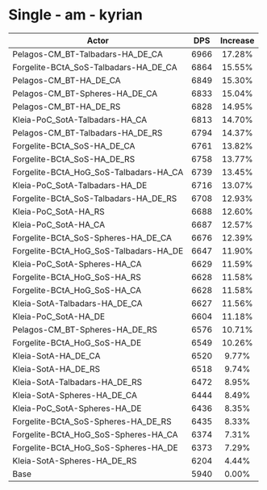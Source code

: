 # Single - am - kyrian
| Actor | DPS | Increase |
|---|:---:|:---:|
|Pelagos-CM_BT-Talbadars-HA_DE_CA|6966|17.28%|
|Forgelite-BCtA_SoS-Talbadars-HA_DE_CA|6864|15.55%|
|Pelagos-CM_BT-HA_DE_CA|6849|15.30%|
|Pelagos-CM_BT-Spheres-HA_DE_CA|6833|15.04%|
|Pelagos-CM_BT-HA_DE_RS|6828|14.95%|
|Kleia-PoC_SotA-Talbadars-HA_CA|6813|14.70%|
|Pelagos-CM_BT-Talbadars-HA_DE_RS|6794|14.37%|
|Forgelite-BCtA_SoS-HA_DE_CA|6761|13.82%|
|Forgelite-BCtA_SoS-HA_DE_RS|6758|13.77%|
|Forgelite-BCtA_HoG_SoS-Talbadars-HA_CA|6739|13.45%|
|Kleia-PoC_SotA-Talbadars-HA_DE|6716|13.07%|
|Forgelite-BCtA_SoS-Talbadars-HA_DE_RS|6708|12.93%|
|Kleia-PoC_SotA-HA_RS|6688|12.60%|
|Kleia-PoC_SotA-HA_CA|6687|12.57%|
|Forgelite-BCtA_SoS-Spheres-HA_DE_CA|6676|12.39%|
|Forgelite-BCtA_HoG_SoS-Talbadars-HA_DE|6647|11.90%|
|Kleia-PoC_SotA-Spheres-HA_CA|6629|11.59%|
|Forgelite-BCtA_HoG_SoS-HA_RS|6628|11.58%|
|Forgelite-BCtA_HoG_SoS-HA_CA|6628|11.58%|
|Kleia-SotA-Talbadars-HA_DE_CA|6627|11.56%|
|Kleia-PoC_SotA-HA_DE|6604|11.18%|
|Pelagos-CM_BT-Spheres-HA_DE_RS|6576|10.71%|
|Forgelite-BCtA_HoG_SoS-HA_DE|6549|10.26%|
|Kleia-SotA-HA_DE_CA|6520|9.77%|
|Kleia-SotA-HA_DE_RS|6518|9.74%|
|Kleia-SotA-Talbadars-HA_DE_RS|6472|8.95%|
|Kleia-SotA-Spheres-HA_DE_CA|6444|8.49%|
|Kleia-PoC_SotA-Spheres-HA_DE|6436|8.35%|
|Forgelite-BCtA_SoS-Spheres-HA_DE_RS|6435|8.33%|
|Forgelite-BCtA_HoG_SoS-Spheres-HA_CA|6374|7.31%|
|Forgelite-BCtA_HoG_SoS-Spheres-HA_DE|6373|7.29%|
|Kleia-SotA-Spheres-HA_DE_RS|6204|4.44%|
|Base|5940|0.00%|

